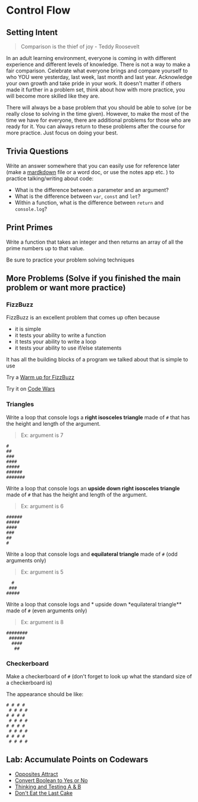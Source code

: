 # Control Flow

## Setting Intent

> Comparison is the thief of joy - Teddy Roosevelt

In an adult learning environment, everyone is coming in with different experience and different levels of knowledge. There is not a way to make a fair comparison. Celebrate what everyone brings and compare yourself to who YOU were yesterday, last week, last month and last year. Acknowledge your own growth and take pride in your work. It doesn't matter if others made it further in a problem set, think about how with more practice, you will become more skilled like they are.

There will always be a base problem that you should be able to solve (or be really close to solving in the time given). However, to make the most of the time we have for everyone, there are additional problems for those who are ready for it. You can always return to these problems after the course for more practice. Just focus on doing your best.

## Trivia Questions

Write an answer somewhere that you can easily use for reference later (make a [mardkdown](https://github.com/adam-p/markdown-here/wiki/Markdown-Cheatsheet) file or a word doc, or use the notes app etc. ) to practice talking/writing about code:

- What is the difference between a parameter and an argument?
- What is the difference between `var`, `const` and `let`?
- Within a function, what is the difference between `return` and `console.log`?

## Print Primes

Write a function that takes an integer and then returns an array of all the prime numbers up to that value.

Be sure to practice your problem solving techniques

## More Problems (Solve if you finished the main problem or want more practice)

### FizzBuzz

FizzBuzz is an excellent problem that comes up often because

- it is simple
- it tests your ability to write a function
- it tests your ability to write a loop
- it tests your ability to use if/else statements

It has all the building blocks of a program we talked about that is simple to use

Try a [Warm up for FizzBuzz](https://www.codewars.com/kata/569e09850a8e371ab200000b)

Try it on [Code Wars](https://www.codewars.com/kata/5300901726d12b80e8000498)

### Triangles

Write a loop that console logs a **right isosceles triangle** made of `#` that has the height and length of the argument.

> Ex: argument is 7

```
#
##
###
####
#####
######
#######
```

Write a loop that console logs an **upside down right isosceles triangle** made of `#` that has the height and length of the argument.

> Ex: argument is 6

```
######
#####
####
###
##
#
```

Write a loop that console logs and **equilateral triangle** made of `#` (odd arguments only)

> Ex: argument is 5

```
  #
 ###
#####
```

Write a loop that console logs and * upside down *equilateral triangle\*\* made of `#` (even arguments only)

> Ex: argument is 8

```
########
 ######
  ####
   ##
```

### Checkerboard

Make a checkerboard of `#` (don't forget to look up what the standard size of a checkerboard is)

The appearance should be like:

```
# # # #
 # # # #
# # # #
 # # # #
# # # #
 # # # #
# # # #
 # # # #
```

## Lab: Accumulate Points on Codewars

- [Opposites Attract](https://www.codewars.com/kata/555086d53eac039a2a000083)
- [Convert Boolean to Yes or No](https://www.codewars.com/kata/53369039d7ab3ac506000467)
- [Thinking and Testing A & B](https://www.codewars.com/kata/56d904db9963e9cf5000037d)
- [Don't Eat the Last Cake ](https://www.codewars.com/kata/5384df88aa6fc164bb000e7d)
